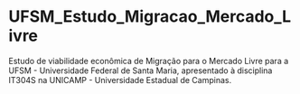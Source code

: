 # UFSM_Estudo_Migracao_Mercado_Livre
Estudo de viabilidade econômica de Migração para o Mercado Livre para a UFSM - Universidade Federal de Santa Maria, apresentado à disciplina IT304S na UNICAMP - Universidade Estadual de Campinas. 
